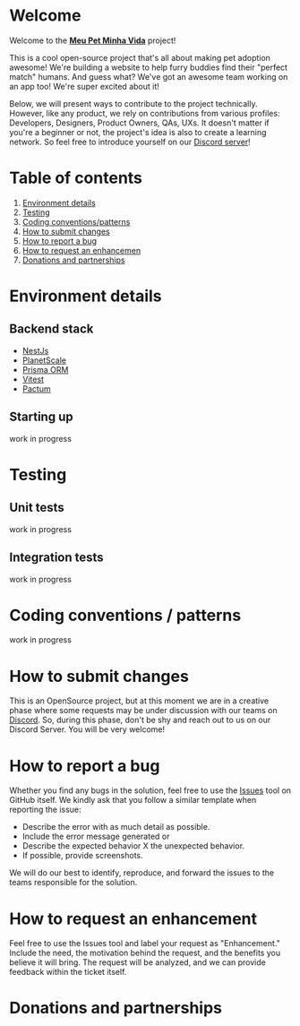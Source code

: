 # Welcome

Welcome to the [**Meu Pet Minha Vida**](https://www.meupetminhavida.org/) project!

This is a cool open-source project that's all about making pet adoption awesome! We're building a website to help furry buddies find their "perfect match" humans. And guess what? We've got an awesome team working on an app too! We're super excited about it!

Below, we will present ways to contribute to the project technically. However, like any product, we rely on contributions from various profiles: Developers, Designers, Product Owners, QAs, UXs. It doesn't matter if you're a beginner or not, the project's idea is also to create a learning network. So feel free to introduce yourself on our [Discord server](https://discord.gg/RAnhUJNv2j)!

# Table of contents

1. [Environment details](#environment-details)
2. [Testing](#testing)
3. [Coding conventions/patterns](#coding-conventions--patterns)
4. [How to submit changes](#how-to-submit-changes)
5. [How to report a bug](#how-to-report-a-bug)
6. [How to request an enhancemen](#how-to-request-an-enhancement)
7. [Donations and partnerships](#donations-and-partnerships)

# Environment details

## Backend stack

- [NestJs](https://nestjs.com)
- [PlanetScale](https://planetscale.com/)
- [Prisma ORM](https://www.prisma.io/)
- [Vitest](https://vitest.dev/)
- [Pactum](https://pactumjs.github.io/)

## Starting up

work in progress

# Testing

## Unit tests

work in progress

## Integration tests

work in progress

# Coding conventions / patterns

work in progress

# How to submit changes

This is an OpenSource project, but at this moment we are in a creative phase where some requests may be under discussion with our teams on [Discord](https://discord.gg/RAnhUJNv2j). So, during this phase, don't be shy and reach out to us on our Discord Server. You will be very welcome!

# How to report a bug

Whether you find any bugs in the solution, feel free to use the [Issues](https://github.com/features/issues) tool on GitHub itself. We kindly ask that you follow a similar template when reporting the issue:

- Describe the error with as much detail as possible.
- Include the error message generated or
- Describe the expected behavior X the unexpected behavior.
- If possible, provide screenshots.

We will do our best to identify, reproduce, and forward the issues to the teams responsible for the solution.

# How to request an enhancement

Feel free to use the Issues tool and label your request as "Enhancement." Include the need, the motivation behind the request, and the benefits you believe it will bring. The request will be analyzed, and we can provide feedback within the ticket itself.

# Donations and partnerships
